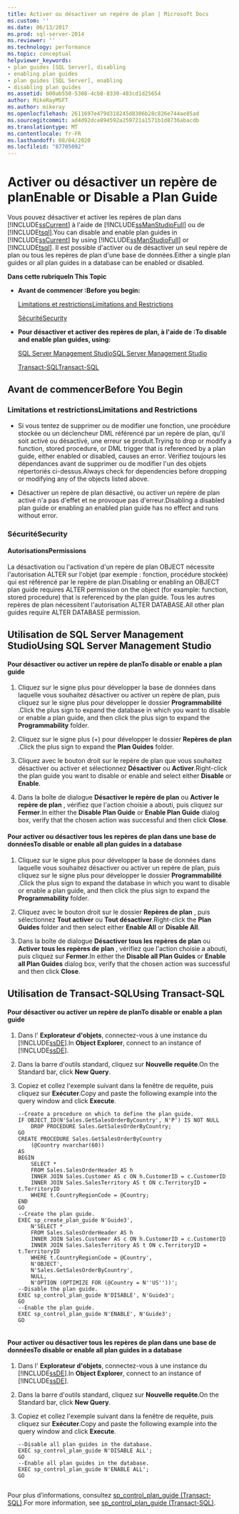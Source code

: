 ```yaml
---
title: Activer ou désactiver un repère de plan | Microsoft Docs
ms.custom: ''
ms.date: 06/13/2017
ms.prod: sql-server-2014
ms.reviewer: ''
ms.technology: performance
ms.topic: conceptual
helpviewer_keywords:
- plan guides [SQL Server], disabling
- enabling plan guides
- plan guides [SQL Server], enabling
- disabling plan guides
ms.assetid: b00ab550-5308-4cb8-8330-483cd1d25654
author: MikeRayMSFT
ms.author: mikeray
ms.openlocfilehash: 2611697e479d318245d8306b28c826e744ae85ad
ms.sourcegitcommit: ad4d92dce894592a259721a1571b1d8736abacdb
ms.translationtype: MT
ms.contentlocale: fr-FR
ms.lasthandoff: 08/04/2020
ms.locfileid: "87705092"
---
```

# <a name="enable-or-disable-a-plan-guide"></a><span data-ttu-id="c34ae-102">Activer ou désactiver un repère de plan</span><span class="sxs-lookup"><span data-stu-id="c34ae-102">Enable or Disable a Plan Guide</span></span>
  <span data-ttu-id="c34ae-103">Vous pouvez désactiver et activer les repères de plan dans [!INCLUDE[ssCurrent](../../includes/sscurrent-md.md)] à l'aide de [!INCLUDE[ssManStudioFull](../../includes/ssmanstudiofull-md.md)] ou de [!INCLUDE[tsql](../../includes/tsql-md.md)].</span><span class="sxs-lookup"><span data-stu-id="c34ae-103">You can disable and enable plan guides in [!INCLUDE[ssCurrent](../../includes/sscurrent-md.md)] by using [!INCLUDE[ssManStudioFull](../../includes/ssmanstudiofull-md.md)] or [!INCLUDE[tsql](../../includes/tsql-md.md)].</span></span> <span data-ttu-id="c34ae-104">Il est possible d'activer ou de désactiver un seul repère de plan ou tous les repères de plan d'une base de données.</span><span class="sxs-lookup"><span data-stu-id="c34ae-104">Either a single plan guides or all plan guides in a database can be enabled or disabled.</span></span>  
  
 <span data-ttu-id="c34ae-105">**Dans cette rubrique**</span><span class="sxs-lookup"><span data-stu-id="c34ae-105">**In This Topic**</span></span>  
  
-   <span data-ttu-id="c34ae-106">**Avant de commencer :**</span><span class="sxs-lookup"><span data-stu-id="c34ae-106">**Before you begin:**</span></span>  
  
     [<span data-ttu-id="c34ae-107">Limitations et restrictions</span><span class="sxs-lookup"><span data-stu-id="c34ae-107">Limitations and Restrictions</span></span>](#Restrictions)  
  
     [<span data-ttu-id="c34ae-108">Sécurité</span><span class="sxs-lookup"><span data-stu-id="c34ae-108">Security</span></span>](#Security)  
  
-   <span data-ttu-id="c34ae-109">**Pour désactiver et activer des repères de plan, à l'aide de :**</span><span class="sxs-lookup"><span data-stu-id="c34ae-109">**To disable and enable plan guides, using:**</span></span>  
  
     [<span data-ttu-id="c34ae-110">SQL Server Management Studio</span><span class="sxs-lookup"><span data-stu-id="c34ae-110">SQL Server Management Studio</span></span>](#SSMSProcedure)  
  
     [<span data-ttu-id="c34ae-111">Transact-SQL</span><span class="sxs-lookup"><span data-stu-id="c34ae-111">Transact-SQL</span></span>](#TsqlProcedure)  
  
##  <a name="before-you-begin"></a><a name="BeforeYouBegin"></a> <span data-ttu-id="c34ae-112">Avant de commencer</span><span class="sxs-lookup"><span data-stu-id="c34ae-112">Before You Begin</span></span>  
  
###  <a name="limitations-and-restrictions"></a><a name="Restrictions"></a> <span data-ttu-id="c34ae-113">Limitations et restrictions</span><span class="sxs-lookup"><span data-stu-id="c34ae-113">Limitations and Restrictions</span></span>  
  
-   <span data-ttu-id="c34ae-114">Si vous tentez de supprimer ou de modifier une fonction, une procédure stockée ou un déclencheur DML référencé par un repère de plan, qu'il soit activé ou désactivé, une erreur se produit.</span><span class="sxs-lookup"><span data-stu-id="c34ae-114">Trying to drop or modify a function, stored procedure, or DML trigger that is referenced by a plan guide, either enabled or disabled, causes an error.</span></span> <span data-ttu-id="c34ae-115">Vérifiez toujours les dépendances avant de supprimer ou de modifier l'un des objets répertoriés ci-dessus.</span><span class="sxs-lookup"><span data-stu-id="c34ae-115">Always check for dependencies before dropping or modifying any of the objects listed above.</span></span>  
  
-   <span data-ttu-id="c34ae-116">Désactiver un repère de plan désactivé, ou activer un repère de plan activé n'a pas d'effet et ne provoque pas d'erreur.</span><span class="sxs-lookup"><span data-stu-id="c34ae-116">Disabling a disabled plan guide or enabling an enabled plan guide has no effect and runs without error.</span></span>  
  
###  <a name="security"></a><a name="Security"></a> <span data-ttu-id="c34ae-117">Sécurité</span><span class="sxs-lookup"><span data-stu-id="c34ae-117">Security</span></span>  
  
####  <a name="permissions"></a><a name="Permissions"></a> <span data-ttu-id="c34ae-118">Autorisations</span><span class="sxs-lookup"><span data-stu-id="c34ae-118">Permissions</span></span>  
 <span data-ttu-id="c34ae-119">La désactivation ou l'activation d'un repère de plan OBJECT nécessite l'autorisation ALTER sur l'objet (par exemple : fonction, procédure stockée) qui est référencé par le repère de plan.</span><span class="sxs-lookup"><span data-stu-id="c34ae-119">Disabling or enabling an OBJECT plan guide requires ALTER permission on the object (for example: function, stored procedure) that is referenced by the plan guide.</span></span> <span data-ttu-id="c34ae-120">Tous les autres repères de plan nécessitent l'autorisation ALTER DATABASE.</span><span class="sxs-lookup"><span data-stu-id="c34ae-120">All other plan guides require ALTER DATABASE permission.</span></span>  
  
##  <a name="using-sql-server-management-studio"></a><a name="SSMSProcedure"></a> <span data-ttu-id="c34ae-121">Utilisation de SQL Server Management Studio</span><span class="sxs-lookup"><span data-stu-id="c34ae-121">Using SQL Server Management Studio</span></span>  
  
#### <a name="to-disable-or-enable-a-plan-guide"></a><span data-ttu-id="c34ae-122">Pour désactiver ou activer un repère de plan</span><span class="sxs-lookup"><span data-stu-id="c34ae-122">To disable or enable a plan guide</span></span>  
  
1.  <span data-ttu-id="c34ae-123">Cliquez sur le signe plus pour développer la base de données dans laquelle vous souhaitez désactiver ou activer un repère de plan, puis cliquez sur le signe plus pour développer le dossier **Programmabilité** .</span><span class="sxs-lookup"><span data-stu-id="c34ae-123">Click the plus sign to expand the database in which you want to disable or enable a plan guide, and then click the plus sign to expand the **Programmability** folder.</span></span>  
  
2.  <span data-ttu-id="c34ae-124">Cliquez sur le signe plus (+) pour développer le dossier **Repères de plan** .</span><span class="sxs-lookup"><span data-stu-id="c34ae-124">Click the plus sign to expand the **Plan Guides** folder.</span></span>  
  
3.  <span data-ttu-id="c34ae-125">Cliquez avec le bouton droit sur le repère de plan que vous souhaitez désactiver ou activer et sélectionnez **Désactiver** ou **Activer**.</span><span class="sxs-lookup"><span data-stu-id="c34ae-125">Right-click the plan guide you want to disable or enable and select either **Disable** or **Enable**.</span></span>  
  
4.  <span data-ttu-id="c34ae-126">Dans la boîte de dialogue **Désactiver le repère de plan** ou **Activer le repère de plan** , vérifiez que l'action choisie a abouti, puis cliquez sur **Fermer**.</span><span class="sxs-lookup"><span data-stu-id="c34ae-126">In either the **Disable Plan Guide** or **Enable Plan Guide** dialog box, verify that the chosen action was successful and then click **Close**.</span></span>  
  
#### <a name="to-disable-or-enable-all-plan-guides-in-a-database"></a><span data-ttu-id="c34ae-127">Pour activer ou désactiver tous les repères de plan dans une base de données</span><span class="sxs-lookup"><span data-stu-id="c34ae-127">To disable or enable all plan guides in a database</span></span>  
  
1.  <span data-ttu-id="c34ae-128">Cliquez sur le signe plus pour développer la base de données dans laquelle vous souhaitez désactiver ou activer un repère de plan, puis cliquez sur le signe plus pour développer le dossier **Programmabilité** .</span><span class="sxs-lookup"><span data-stu-id="c34ae-128">Click the plus sign to expand the database in which you want to disable or enable a plan guide, and then click the plus sign to expand the **Programmability** folder.</span></span>  
  
2.  <span data-ttu-id="c34ae-129">Cliquez avec le bouton droit sur le dossier **Repères de plan** , puis sélectionnez **Tout activer** ou **Tout désactiver**.</span><span class="sxs-lookup"><span data-stu-id="c34ae-129">Right-click the **Plan Guides** folder and then select either **Enable All** or **Disable All**.</span></span>  
  
3.  <span data-ttu-id="c34ae-130">Dans la boîte de dialogue **Désactiver tous les repères de plan** ou **Activer tous les repères de plan** , vérifiez que l'action choisie a abouti, puis cliquez sur **Fermer**.</span><span class="sxs-lookup"><span data-stu-id="c34ae-130">In either the **Disable all Plan Guides** or **Enable all Plan Guides** dialog box, verify that the chosen action was successful and then click **Close**.</span></span>  
  
##  <a name="using-transact-sql"></a><a name="TsqlProcedure"></a> <span data-ttu-id="c34ae-131">Utilisation de Transact-SQL</span><span class="sxs-lookup"><span data-stu-id="c34ae-131">Using Transact-SQL</span></span>  
  
#### <a name="to-disable-or-enable-a-plan-guide"></a><span data-ttu-id="c34ae-132">Pour désactiver ou activer un repère de plan</span><span class="sxs-lookup"><span data-stu-id="c34ae-132">To disable or enable a plan guide</span></span>  
  
1.  <span data-ttu-id="c34ae-133">Dans l' **Explorateur d'objets**, connectez-vous à une instance du [!INCLUDE[ssDE](../../includes/ssde-md.md)].</span><span class="sxs-lookup"><span data-stu-id="c34ae-133">In **Object Explorer**, connect to an instance of [!INCLUDE[ssDE](../../includes/ssde-md.md)].</span></span>  
  
2.  <span data-ttu-id="c34ae-134">Dans la barre d'outils standard, cliquez sur **Nouvelle requête**.</span><span class="sxs-lookup"><span data-stu-id="c34ae-134">On the Standard bar, click **New Query**.</span></span>  
  
3.  <span data-ttu-id="c34ae-135">Copiez et collez l'exemple suivant dans la fenêtre de requête, puis cliquez sur **Exécuter**.</span><span class="sxs-lookup"><span data-stu-id="c34ae-135">Copy and paste the following example into the query window and click **Execute**.</span></span>  
  
    ```  
    --Create a procedure on which to define the plan guide.  
    IF OBJECT_ID(N'Sales.GetSalesOrderByCountry', N'P') IS NOT NULL  
        DROP PROCEDURE Sales.GetSalesOrderByCountry;  
    GO  
    CREATE PROCEDURE Sales.GetSalesOrderByCountry   
        (@Country nvarchar(60))  
    AS  
    BEGIN  
        SELECT *  
        FROM Sales.SalesOrderHeader AS h   
        INNER JOIN Sales.Customer AS c ON h.CustomerID = c.CustomerID  
        INNER JOIN Sales.SalesTerritory AS t ON c.TerritoryID = t.TerritoryID  
        WHERE t.CountryRegionCode = @Country;  
    END  
    GO  
    --Create the plan guide.  
    EXEC sp_create_plan_guide N'Guide3',  
        N'SELECT *  
        FROM Sales.SalesOrderHeader AS h   
        INNER JOIN Sales.Customer AS c ON h.CustomerID = c.CustomerID  
        INNER JOIN Sales.SalesTerritory AS t ON c.TerritoryID = t.TerritoryID  
        WHERE t.CountryRegionCode = @Country',  
        N'OBJECT',  
        N'Sales.GetSalesOrderByCountry',  
        NULL,  
        N'OPTION (OPTIMIZE FOR (@Country = N''US''))';  
    --Disable the plan guide.  
    EXEC sp_control_plan_guide N'DISABLE', N'Guide3';  
    GO  
    --Enable the plan guide.  
    EXEC sp_control_plan_guide N'ENABLE', N'Guide3';  
    GO  
  
    ```  
  
#### <a name="to-disable-or-enable-all-plan-guides-in-a-database"></a><span data-ttu-id="c34ae-136">Pour activer ou désactiver tous les repères de plan dans une base de données</span><span class="sxs-lookup"><span data-stu-id="c34ae-136">To disable or enable all plan guides in a database</span></span>  
  
1.  <span data-ttu-id="c34ae-137">Dans l' **Explorateur d'objets**, connectez-vous à une instance du [!INCLUDE[ssDE](../../includes/ssde-md.md)].</span><span class="sxs-lookup"><span data-stu-id="c34ae-137">In **Object Explorer**, connect to an instance of [!INCLUDE[ssDE](../../includes/ssde-md.md)].</span></span>  
  
2.  <span data-ttu-id="c34ae-138">Dans la barre d'outils standard, cliquez sur **Nouvelle requête**.</span><span class="sxs-lookup"><span data-stu-id="c34ae-138">On the Standard bar, click **New Query**.</span></span>  
  
3.  <span data-ttu-id="c34ae-139">Copiez et collez l'exemple suivant dans la fenêtre de requête, puis cliquez sur **Exécuter**.</span><span class="sxs-lookup"><span data-stu-id="c34ae-139">Copy and paste the following example into the query window and click **Execute**.</span></span>  
  
    ```  
    --Disable all plan guides in the database.  
    EXEC sp_control_plan_guide N'DISABLE ALL';  
    GO  
    --Enable all plan guides in the database.  
    EXEC sp_control_plan_guide N'ENABLE ALL';  
    GO  
  
    ```  
  
 <span data-ttu-id="c34ae-140">Pour plus d’informations, consultez [sp_control_plan_guide &#40;Transact-SQL&#41;](/sql/relational-databases/system-stored-procedures/sp-control-plan-guide-transact-sql).</span><span class="sxs-lookup"><span data-stu-id="c34ae-140">For more information, see [sp_control_plan_guide &#40;Transact-SQL&#41;](/sql/relational-databases/system-stored-procedures/sp-control-plan-guide-transact-sql).</span></span>  
  
  
